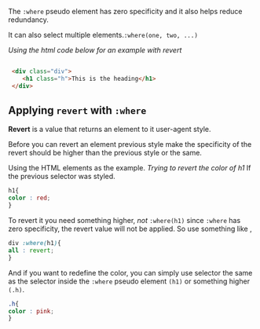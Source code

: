 The `:where` pseudo element has zero specificity and it also helps reduce redundancy.

It can also select multiple elements.`:where(one, two, ...)`


*Using the html code below for an example with revert*

```html

 <div class="div">
    <h1 class="h">This is the heading</h1>
 </div>
```

## Applying `revert` with `:where`

**Revert** is a value that returns an element to it user-agent style.

Before you can revert an element previous style make the specificity of the revert should be higher than the previous style or the same.

Using the HTML elements as the example.
*Trying to revert the color of h1*
If the previous selector was styled.

```css
h1{
color : red;
}
```

To revert it you need something higher, *not*
 `:where(h1)` since `:where` has zero specificity, the revert value will not be applied. So use something like ,

```css
div :where(h1){
all : revert;
}
```

And if you want to redefine the color, you can simply use selector the same as the selector inside the `:where` pseudo element `(h1)` or something higher `(.h)`.

```css
.h{
color : pink;
}
```